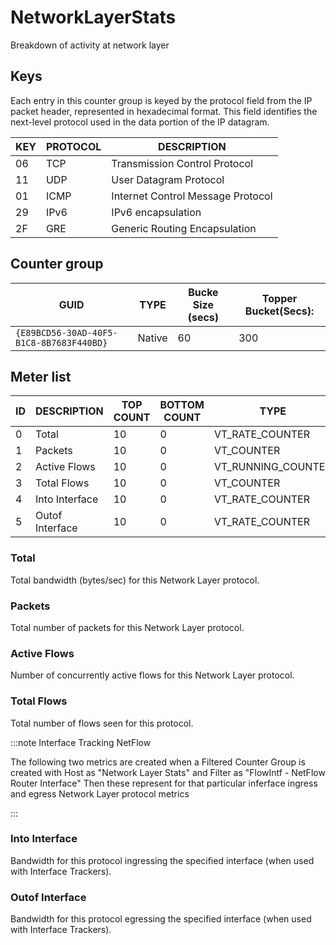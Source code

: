 # NetworkLayerStats

Breakdown of activity at network layer

## Keys

Each entry in this counter group is keyed by the protocol field from the IP packet header, represented in hexadecimal format. This field identifies the next-level protocol used in the data portion of the IP datagram.

| KEY | PROTOCOL | DESCRIPTION                |
|-----|----------|----------------------------|
| 06  | TCP      | Transmission Control Protocol |
| 11  | UDP      | User Datagram Protocol        |
| 01  | ICMP     | Internet Control Message Protocol |
| 29  | IPv6     | IPv6 encapsulation              |
| 2F  | GRE      | Generic Routing Encapsulation   |

## Counter group

| GUID                                     | TYPE   | Bucke Size (secs) | Topper Bucket(Secs): |
| ---------------------------------------- | ------ | ----------------- | -------------------- |
| `{E89BCD56-30AD-40F5-B1C8-8B7683F440BD}` | Native | 60                | 300                  |

## Meter list



| ID  | DESCRIPTION     | TOP COUNT | BOTTOM COUNT | TYPE               | UNITS |
| --- | --------------- | --------- | ------------ | ------------------ | ----- |
| 0   | Total           | 10        | 0            | VT_RATE_COUNTER    | Bps   |
| 1   | Packets         | 10        | 0            | VT_COUNTER         | pkts  |
| 2   | Active Flows    | 10        | 0            | VT_RUNNING_COUNTER | flows |
| 3   | Total Flows     | 10        | 0            | VT_COUNTER         | flows |
| 4   | Into Interface  | 10        | 0            | VT_RATE_COUNTER    | Bps   |
| 5   | Outof Interface | 10        | 0            | VT_RATE_COUNTER    | Bps   |

### Total           

Total bandwidth (bytes/sec) for this Network Layer protocol.

### Packets         

Total number of packets for this Network Layer protocol.

### Active Flows    

Number of concurrently active flows for this Network Layer  protocol.

### Total Flows     

Total number of flows seen for this protocol.

:::note Interface Tracking NetFlow

The following two metrics are created when a Filtered Counter Group is created with Host as "Network Layer Stats" and Filter as "FlowIntf - NetFlow Router Interface" Then these represent for that particular inferface ingress and egress Network Layer protocol metrics

::: 

### Into Interface  

Bandwidth for this protocol ingressing the specified interface (when used with Interface Trackers).

### Outof Interface

Bandwidth for this protocol egressing the specified interface (when used with Interface Trackers).